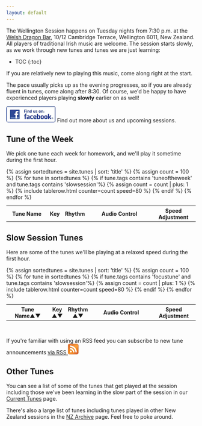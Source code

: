 ```yaml
---
layout: default
---
```


<script type="text/javascript" src="{{ site.mp3_host }}/js/audio_controls.js"></script>
<script type="text/javascript" src="{{ site.mp3_host }}/js/musical-ws.js"></script>
<script type="text/javascript" src="{{ site.mp3_host }}/js/abc_controls.js"></script>

The Wellington Session happens on Tuesday nights from 7:30 p.m. at the 
<a href="/venue/">Welsh Dragon Bar</a>, 10/12 Cambridge Terrace, Wellington 6011, New Zealand.
All players of traditional Irish music are welcome. The session starts slowly, as we work 
through new tunes and tunes we are just learning:
    
* TOC
{:toc}
    
If you are relatively new to playing this music, come along right at the start.

The pace usually picks up as the evening progresses, so if you are already fluent in tunes, 
come along after 8:30. Of course, we'd be happy to have experienced players playing **slowly** 
earlier on as well!

<p style="text-align:left">
<a target="_blank" title="follow us on facebook" href="http://www.facebook.com/groups/WellingtonSession/"><img alt="follow us on facebook" src="/images/badgefacebook.png"></a>
Find out more about us and upcoming sessions.
</p>

Tune of the Week
----------------

We pick one tune each week for homework, and we'll play it sometime during the first hour.


<div id="abc-textareas"></div>

<table style="width:100%" id="tuneoftheweek" class="tablesorter">
<thead>
    <tr>
    <th style="width:25%;">Tune Name</th>
    <th style="width:4%;">Key</th>
    <th style="width:6%;">Rhythm</th>
    <th style="width:40%;">Audio Control</th>
    <th style="width:25%;">Speed Adjustment</th>
    </tr>
</thead>

<tbody>
  {% assign sortedtunes = site.tunes | sort: 'title' %}
  {% assign count = 100 %}
  {% for tune in sortedtunes %}
      {% if tune.tags contains 'tuneoftheweek' and tune.tags contains 'slowsession'%}
          {% assign count = count | plus: 1 %}
<tr>
{% include tablerow.html counter=count speed=80 %}
</tr>
      {% endif %}
{% endfor %}
</tbody>
</table>

Slow Session Tunes
---------

Here are some of the tunes we'll be playing at a relaxed speed during the first hour.
<table style="width:100%" id="newtunes" class="tablesorter">
<thead>
    <tr>
    <th style="width:25%;">Tune Name&#x25B2;&#x25BC;</th>
    <th style="width:4%;">Key<br />&#x25B2;&#x25BC;</th>
    <th style="width:6%;">Rhythm<br />&#x25B2;&#x25BC;</th>
    <th style="width:40%;">Audio Control</th>
    <th style="width:25%;">Speed Adjustment</th>
    </tr>
</thead>
<tbody>
  {% assign sortedtunes = site.tunes | sort: 'title' %}
  {% assign count = 100 %}
  {% for tune in sortedtunes %}
      {% if tune.tags contains 'focustune' and tune.tags contains 'slowsession'%}
          {% assign count = count | plus: 1 %}
<tr>
{% include tablerow.html counter=count speed=80 %}
</tr>
      {% endif %}
{% endfor %}
</tbody>
</table>

<br />
<p class="rss-subscribe">If you're familiar with using an RSS feed you can subscribe to new tune announcements <a href="{{ "/feed.xml" | prepend: site.baseurl }}">via RSS <img src="images/feed-icon-28x28.png" alt=""></a></p>

Other Tunes
-----------

You can see a list of some of the tunes that get played at the session including those we've been
learning in the slow part of the session in our <a href="/current_tunes/">Current Tunes</a> page.

There's also a large list of tunes including tunes played in other New Zealand sessions in the 
<a href="http://session.nz/archive/">NZ Archive</a> page.  Feel free to poke around.


<script>
$(document).ready(function() { 
    // turn off sorting on last two columns
    $("#beginner").tablesorter({headers: { 3:{sorter: false}, 4: {sorter: false}}});
    $("#newtunes").tablesorter({headers: { 3:{sorter: false}, 4: {sorter: false}}});
}); 
</script>
